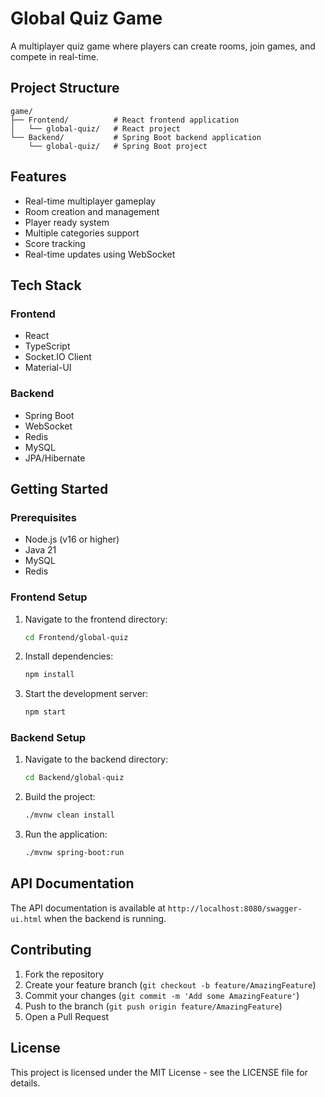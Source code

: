 # Global Quiz Game

A multiplayer quiz game where players can create rooms, join games, and compete in real-time.

## Project Structure

```
game/
├── Frontend/          # React frontend application
│   └── global-quiz/   # React project
└── Backend/           # Spring Boot backend application
    └── global-quiz/   # Spring Boot project
```

## Features

- Real-time multiplayer gameplay
- Room creation and management
- Player ready system
- Multiple categories support
- Score tracking
- Real-time updates using WebSocket

## Tech Stack

### Frontend
- React
- TypeScript
- Socket.IO Client
- Material-UI

### Backend
- Spring Boot
- WebSocket
- Redis
- MySQL
- JPA/Hibernate

## Getting Started

### Prerequisites
- Node.js (v16 or higher)
- Java 21
- MySQL
- Redis

### Frontend Setup
1. Navigate to the frontend directory:
   ```bash
   cd Frontend/global-quiz
   ```
2. Install dependencies:
   ```bash
   npm install
   ```
3. Start the development server:
   ```bash
   npm start
   ```

### Backend Setup
1. Navigate to the backend directory:
   ```bash
   cd Backend/global-quiz
   ```
2. Build the project:
   ```bash
   ./mvnw clean install
   ```
3. Run the application:
   ```bash
   ./mvnw spring-boot:run
   ```

## API Documentation

The API documentation is available at `http://localhost:8080/swagger-ui.html` when the backend is running.

## Contributing

1. Fork the repository
2. Create your feature branch (`git checkout -b feature/AmazingFeature`)
3. Commit your changes (`git commit -m 'Add some AmazingFeature'`)
4. Push to the branch (`git push origin feature/AmazingFeature`)
5. Open a Pull Request

## License

This project is licensed under the MIT License - see the LICENSE file for details. 